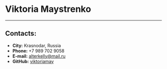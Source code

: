 # Viktoria Maystrenko
----------------------
## Contacts:

* **City:** Krasnodar, Russia
* **Phone:** +7 989 702 9058
* **E-mail:** alterkelly@mail.ru
* **GitHub:** [viktoriamay](https://github.com/viktoriamay)